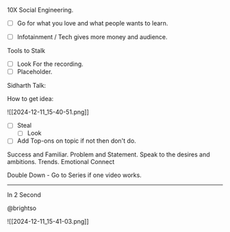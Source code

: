 

10X Social Engineering.

- [ ] Go for what you love and what people wants to learn.
- [ ] Infotainment / Tech gives more money and audience.


Tools to Stalk
- [ ] Look For the recording.
- [ ] Placeholder.

Sidharth Talk:

How to get idea:

![[2024-12-11_15-40-51.png]]

- [ ] Steal
	- [ ] Look
- [ ] Add Top-ons on topic if not then don't do.

Success and Familiar.
Problem and Statement.
Speak to the desires and ambitions.
Trends.
Emotional Connect

Double Down - Go to Series if one video works.

--- 

In 2 Second

@brightso


![[2024-12-11_15-41-03.png]]